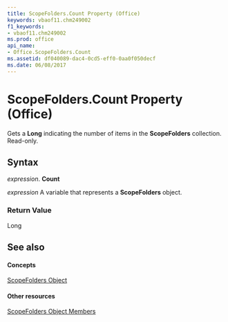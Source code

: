 ```yaml
---
title: ScopeFolders.Count Property (Office)
keywords: vbaof11.chm249002
f1_keywords:
- vbaof11.chm249002
ms.prod: office
api_name:
- Office.ScopeFolders.Count
ms.assetid: df040089-dac4-0cd5-eff0-0aa0f050decf
ms.date: 06/08/2017
---
```



# ScopeFolders.Count Property (Office)

Gets a  **Long** indicating the number of items in the **ScopeFolders** collection. Read-only.


## Syntax

 _expression_. **Count**

 _expression_ A variable that represents a **ScopeFolders** object.


### Return Value

Long


## See also


#### Concepts


[ScopeFolders Object](scopefolders-object-office.md)
#### Other resources


[ScopeFolders Object Members](scopefolders-members-office.md)

